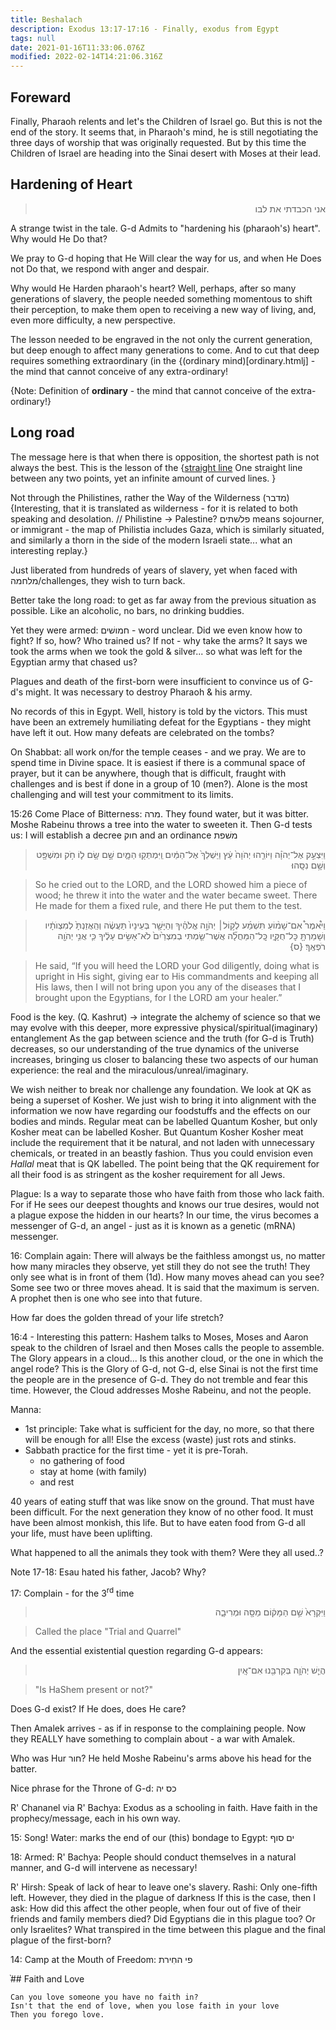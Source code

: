 ```yaml
---
title: Beshalach
description: Exodus 13:17-17:16 - Finally, exodus from Egypt
tags: null
date: 2021-01-16T11:33:06.076Z
modified: 2022-02-14T14:21:06.316Z
---
```


## Foreward

Finally, Pharaoh relents and let's the Children of Israel go. But this is not the end of the story. It seems that, in Pharaoh's mind, he is still negotiating the three days of worship that was originally requested. But by this time the Children of Israel are heading into the Sinai desert with Moses at their lead.

## Hardening of Heart

<blockquote dir="rtl">
אני הכבדתי את לבו 
</blockquote>
A strange twist in the tale. G-d Admits to "hardening his (pharaoh's) heart". Why would He Do that?

We pray to G-d hoping that He Will clear the way for us, and when He Does not Do that, we respond with anger and despair.

Why would He Harden pharaoh's heart? Well, perhaps, after so many generations of slavery, the people needed something momentous to shift their perception, to make them open to receiving a new way of living, and, even more difficulty, a new perspective.

The lesson needed to be engraved in the not only the current generation, but deep enough to affect many generations to come. And to cut that deep requires something extraordinary (in the {(ordinary mind)[ordinary.htmlj] - the mind that cannot conceive of any extra-ordinary!

{Note: Definition of **ordinary** - the mind that cannot conceive of the extra-ordinary!}

## Long road

The message here is that when there is opposition, the shortest path is not always the best. This is the lesson of the {[straight line](straight_line) One straight line between any two points, yet an infinite amount of curved lines. }

Not through the Philistines, rather the Way of the Wilderness (מדבר) {Interesting, that it is translated as wilderness - for it is related to both speaking and desolation. // Philistine -> Palestine? פלשׁתים means sojourner, or immigrant - the map of Philistia includes Gaza, which is similarly situated, and similarly a thorn in the side of the modern Israeli state... what an interesting replay.}

Just liberated from hundreds of years of slavery, yet when faced with מלחמה/challenges, they wish to turn back.

Better take the long road: to get as far away from the previous situation as possible. Like an alcoholic, no bars, no drinking buddies.

Yet they were armed: חמושׁים - word unclear. Did we even know how to fight? If so, how? Who trained us? If not - why take the arms? It says we took the arms when we took the gold & silver... so what was left for the Egyptian army that chased us?

Plagues and death of the first-born were insufficient to convince us of G-d's might. It was necessary to destroy Pharaoh & his army.

No records of this in Egypt. Well, history is told by the victors. This must have been an extremely humiliating defeat for the Egyptians - they might have left it out. How many defeats are celebrated on the tombs?

On Shabbat: all work on/for the temple ceases - and we pray. We are to spend time in Divine space. It is easiest if there is a communal space of prayer, but it can be anywhere, though that is difficult, fraught with challenges and is best if done in a group of 10 (men?).
Alone is the most challenging and will test your commitment to its limits.

15:26 Come Place of Bitterness: מרה. They found water, but it was bitter. Moshe Rabeinu throws a tree into the water to sweeten it. Then G-d tests us: I will establish a decree חוק and an ordinance משׁפת

<blockquote dir="rtl">
וַיִּצְעַ֣ק אֶל־יְהֹוָ֗ה וַיּוֹרֵ֤הוּ יְהֹוָה֙ עֵ֔ץ וַיַּשְׁלֵךְ֙ אֶל־הַמַּ֔יִם וַֽיִּמְתְּק֖וּ הַמָּ֑יִם שָׁ֣ם שָׂ֥ם ל֛וֹ חֹ֥ק 
וּמִשְׁפָּ֖ט וְשָׁ֥ם נִסָּֽהוּ׃
</blockquote>

> So he cried out to the LORD, and the LORD showed him a piece of wood; he threw it into the water and the water became sweet. There He made for them a fixed rule, and there He put them to the test.

<blockquote dir="rtl">
וַיֹּ֩אמֶר֩ אִם־שָׁמ֨וֹעַ תִּשְׁמַ֜ע לְק֣וֹל׀ יְהֹוָ֣ה אֱלֹהֶ֗יךָ וְהַיָּשָׁ֤ר בְּעֵינָיו֙ תַּעֲשֶׂ֔ה וְהַֽאֲזַנְתָּ֙ לְמִצְוֺתָ֔יו וְשָׁמַרְתָּ֖ כׇּל־חֻקָּ֑יו כׇּֽל־הַמַּחֲלָ֞ה אֲשֶׁר־שַׂ֤מְתִּי בְמִצְרַ֙יִם֙ לֹא־אָשִׂ֣ים עָלֶ֔יךָ כִּ֛י אֲנִ֥י יְהֹוָ֖ה רֹפְאֶֽךָ׃ {ס}
</blockquote>

> He said, “If you will heed the LORD your God diligently, doing what is upright in His sight, giving ear to His commandments and keeping all His laws, then I will not bring upon you any of the diseases that I brought upon the Egyptians, for I the LORD am your healer.”

Food is the key. (Q. Kashrut) -> integrate the alchemy of science so that we may evolve with this deeper, more expressive physical/spiritual(imaginary) entanglement As the gap between science and the truth (for G-d is Truth) decreases, so our understanding of the true dynamics of the universe increases, bringing us closer to balancing these two aspects of our human experience: the real and the miraculous/unreal/imaginary.

We wish neither to break nor challenge any foundation. We look at QK as being a superset of Kosher. We just wish to bring it into alignment with the information we now have regarding our foodstuffs and the effects on our bodies and minds. Regular meat can be labelled Quantum Kosher, but only Kosher meat can be labelled Kosher. But Quantum Kosher Kosher meat include the requirement that it be natural, and not laden with unnecessary chemicals, or treated in an beastly fashion. Thus you could envision even _Hallal_ meat that is QK labelled. The point being that the QK requirement for all their food is as stringent as the kosher requirement for all Jews.

Plague: Is a way to separate those who have faith from those who lack faith. For if He sees our deepest thoughts and knows our true desires, would not a plague expose the hidden in our hearts? In our time, the virus becomes a messenger of G-d, an angel - just as it is known as a genetic (mRNA) messenger.

16: Complain again: There will always be the faithless amongst us, no matter how many miracles they observe, yet still they do not see the truth! They only see what is in front of them (1d). How many moves ahead can you see? Some see two or three moves ahead. It is said that the maximum is serven. A prophet then is one who see into that future.

How far does the golden thread of your life stretch?

16:4 - Interesting this pattern: Hashem talks to Moses, Moses and Aaron speak to the children of Israel and then Moses calls the people to assemble. The Glory appears in a cloud... Is this another cloud, or the one in which the angel rode? This is the Glory of G-d, not G-d, else Sinai is not the first time the people are in the presence of G-d.
They do not tremble and fear this time. However, the Cloud addresses Moshe Rabeinu, and not the people.

Manna:

- 1st principle: Take what is sufficient for the day, no more, so that there will be enough for all! Else the excess (waste) just rots and stinks.
- Sabbath practice for the first time - yet it is pre-Torah.
  - no gathering of food
  - stay at home (with family)
  - and rest

40 years of eating stuff that was like snow on the ground. That must have been difficult. For the next generation they know of no other food. It must have been almost monkish, this life. But to have eaten food from G-d all your life, must have been uplifting.

What happened to all the animals they took with them? Were they all used..?

Note 17-18: Esau hated his father, Jacob? Why?

17: Complain - for the 3<sup>rd</sup> time

<blockquote dir="rtl">
וַיִּקְרָא֙ שֵׁ֣ם הַמָּק֔וֹם מַסָּ֖ה וּמְרִיבָ֑ה
</blockquote>

> Called the place "Trial and Quarrel"

And the essential existential question regarding G-d appears:

<blockquote dir="rtl">
הֲיֵ֧שׁ יְהֹוָ֛ה בְּקִרְבֵּ֖נוּ אִם־אָֽיִן
</blockquote>

> "Is HaShem present or not?"

Does G-d exist? If He does, does He care?

Then Amalek arrives - as if in response to the complaining people. Now they REALLY have something to complain about - a war with Amalek.

Who was Hur חור? He held Moshe Rabeinu's arms above his head for the batter.

Nice phrase for the Throne of G-d: כס יה

R' Chananel via R' Bachya: Exodus as a schooling in faith.
Have faith in the prophecy/message, each in his own way.

15: Song!
Water: marks the end of our (this) bondage to Egypt: ים סוף

18: Armed: R' Bachya: People should conduct themselves in a natural manner, and G-d will intervene as necessary!

R' Hirsh: Speak of lack of hear to leave one's slavery.
Rashi: Only one-fifth left. However, they died in the plague of darkness If this is the case, then I ask: How did this affect the other people, when four out of five of their friends and family members died? Did Egyptians die in this plague too? Or only Israelites? What transpired in the time between this plague and the final plague of the first-born?

14: Camp at the Mouth of Freedom: פי החִירת

֨## Faith and Love

    Can you love someone you have no faith in?
    Isn't that the end of love, when you lose faith in your love
    Then you forego love.
